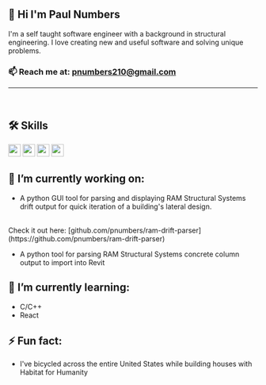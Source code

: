 ## 👋 Hi I'm Paul Numbers 

I'm a self taught software engineer with a background in structural engineering. I love creating new and useful software and solving unique problems.

<!-- I'm currently looking for a job in software engineering. -->

### 📫 Reach me at: pnumbers210@gmail.com


<!-- <div style="text-align:center">
    <img align="center" src="assests/crane_building_computer_2.png" />
</div> -->

---

<br>

## 🛠 Skills
<span>
    <img height="25" src="https://img.shields.io/badge/-Python-3776AB?logo=python&logoColor=yellow"/>
    <img height="25" src="https://img.shields.io/badge/-JavaScript-F7DF1E?logo=javascript&logoColor=black"/>
    <img height="25" src="https://img.shields.io/badge/-MongoDB-darkgreen?logo=mongodb&logoColor"/>
    <img height="25" src="https://img.shields.io/badge/-Express-000000?logo=express&logoColor"/>
</span>

<br>

## 🔭 I’m currently working on:
- A python GUI tool for parsing and displaying RAM Structural Systems drift output for quick iteration of a building's lateral design. 
<br>
Check it out here:  [github.com/pnumbers/ram-drift-parser](https://github.com/pnumbers/ram-drift-parser)

- A python tool for parsing RAM Structural Systems concrete column output to import into Revit

<!-- <br> -->

## 🌱 I’m currently learning: 
- C/C++
- React

<!-- <br> -->

## ⚡ Fun fact:
- I've bicycled across the entire United States while building houses with Habitat for Humanity
<!-- - 😄 Pronouns: ... -->
<!-- - 💬 Ask me about ... -->
<!-- - 👯 I’m looking to collaborate on ... -->
<!-- - 🤔 I’m looking for help with ... -->
